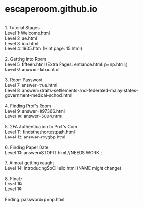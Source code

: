 # escaperoom.github.io
<br />
1. Tutorial Stages <br />
Level 1: Welcome.html <br />
Level 2: ae.html <br />
Level 3: iou.html <br />
Level 4: 1905.html (Hint page: 15.html) <br />
<br />
2. Getting into Room <br />
Level 5: fifteen.html (Extra Pages: entrance.html; p=np.html;) <br />
Level 6: answer=false.html <br />
<br />
3. Room Password <br />
Level 7: answer=true.html <br />
Level 8: answer=straits-settlements-and-federated-malay-states-government-medical-school.html <br />
<br />
4. Finding Prof's Room <br />
Level 9: answer=897366.html <br />
Level 10: answer=3094.html <br />
<br />
5. 2FA Authentication to Prof's Com <br />
Level 11: findstheshortestpath.html <br />
Level 12: answer=roygbp.html <br />
<br />
6. Finding Paper Date <br />
Level 13: answer=STOPIT.html //NEEDS WORK s<br />
<br />
7. Almost getting caught <br />
Level 14: IntroducingSoCHello.html (NAME might change) <br /> 
<br /> 
8. Finale <br />
Level 15: <br />
Level 16: <br />
<br />
Ending: password=p=np.html <br />

